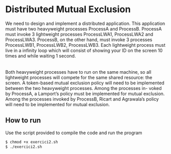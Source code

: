 # Distributed Mutual Exclusion

We need to design and implement a distributed application. This application must have two heavyweight processes ProcessA and ProcessB. ProcessA must invoke 3 lightweight processes ProcessLWA1, ProcessLWA2 and ProcessLWA3. ProcessB, on the other hand, must invoke 3 processes ProcessLWB1, ProcessLWB2, ProcessLWB3. Each lightweight process must live in a infinity loop which will consist of showing your ID on the screen 10 times and while waiting 1 second.
<br>
<br>
<br>
Both heavyweight processes have to run on the same machine, so all lightweight processes will compete for the same shared resource: the screen. A token-based mutual exclusion policy will need to be implemented between the two heavyweight processes. Among the processes in- voked by ProcessA, a Lamport’s policy must be implemented for mutual exclusion. Among the processes invoked by ProcessB, Ricart and Agrawala’s policy will need to be implemented for mutual exclusion.

## How to run
Use the script provided to compile the code and run the program

```bash
$ chmod +x exercici2.sh
$ ./exercici2.sh
```